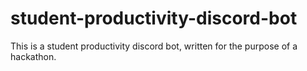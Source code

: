 # student-productivity-discord-bot
This is a student productivity discord bot, written for the purpose of a hackathon.

